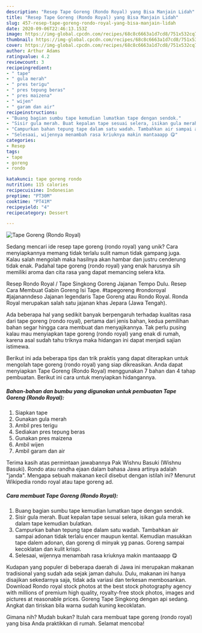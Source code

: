 ```yaml
---
description: "Resep Tape Goreng (Rondo Royal) yang Bisa Manjain Lidah"
title: "Resep Tape Goreng (Rondo Royal) yang Bisa Manjain Lidah"
slug: 457-resep-tape-goreng-rondo-royal-yang-bisa-manjain-lidah
date: 2020-09-06T22:46:13.153Z
image: https://img-global.cpcdn.com/recipes/68c8c6663a1d7cd8/751x532cq70/tape-goreng-rondo-royal-foto-resep-utama.jpg
thumbnail: https://img-global.cpcdn.com/recipes/68c8c6663a1d7cd8/751x532cq70/tape-goreng-rondo-royal-foto-resep-utama.jpg
cover: https://img-global.cpcdn.com/recipes/68c8c6663a1d7cd8/751x532cq70/tape-goreng-rondo-royal-foto-resep-utama.jpg
author: Arthur Adams
ratingvalue: 4.2
reviewcount: 3
recipeingredient:
- " tape"
- " gula merah"
- " pres terigu"
- " pres tepung beras"
- " pres maizena"
- " wijen"
- " garam dan air"
recipeinstructions:
- "Buang bagian sumbu tape kemudian lumatkan tape dengan sendok."
- "Sisir gula merah. Buat kepalan tape sesuai selera, isikan gula merah ke dalam tape kemudian bulatkan."
- "Campurkan bahan tepung tape dalam satu wadah. Tambahkan air sampai adonan tidak terlalu encer maupun kental. Kemudian masukkan tape dalem adonan, dan goreng di minyak yg panas. Goreng sampai kecoklatan dan kulit krispi."
- "Selesaai, wijennya menambah rasa kriuknya makin mantaaapp 😋"
categories:
- Resep
tags:
- tape
- goreng
- rondo

katakunci: tape goreng rondo 
nutrition: 115 calories
recipecuisine: Indonesian
preptime: "PT30M"
cooktime: "PT41M"
recipeyield: "4"
recipecategory: Dessert

---
```



![Tape Goreng (Rondo Royal)](https://img-global.cpcdn.com/recipes/68c8c6663a1d7cd8/751x532cq70/tape-goreng-rondo-royal-foto-resep-utama.jpg)

Sedang mencari ide resep tape goreng (rondo royal) yang unik? Cara menyiapkannya memang tidak terlalu sulit namun tidak gampang juga. Kalau salah mengolah maka hasilnya akan hambar dan justru cenderung tidak enak. Padahal tape goreng (rondo royal) yang enak harusnya sih memiliki aroma dan cita rasa yang dapat memancing selera kita.

Resep Rondo Royal / Tape Singkong Goreng Jajanan Tempo Dulu. Resep Cara Membuat Gabin Goreng Isi Tape. #tapegoreng #rondoroyal #jajananndeso Jajanan legendaris Tape Goreng atau Rondo Royal. Ronda Royal merupakan salah satu jajanan khas Jepara (Jawa Tengah).

Ada beberapa hal yang sedikit banyak berpengaruh terhadap kualitas rasa dari tape goreng (rondo royal), pertama dari jenis bahan, kedua pemilihan bahan segar hingga cara membuat dan menyajikannya. Tak perlu pusing kalau mau menyiapkan tape goreng (rondo royal) yang enak di rumah, karena asal sudah tahu triknya maka hidangan ini dapat menjadi sajian istimewa.


Berikut ini ada beberapa tips dan trik praktis yang dapat diterapkan untuk mengolah tape goreng (rondo royal) yang siap dikreasikan. Anda dapat menyiapkan Tape Goreng (Rondo Royal) menggunakan 7 bahan dan 4 tahap pembuatan. Berikut ini cara untuk menyiapkan hidangannya.

<!--inarticleads1-->

##### Bahan-bahan dan bumbu yang digunakan untuk pembuatan Tape Goreng (Rondo Royal):

1. Siapkan  tape
1. Gunakan  gula merah
1. Ambil  pres terigu
1. Sediakan  pres tepung beras
1. Gunakan  pres maizena
1. Ambil  wijen
1. Ambil  garam dan air


Terima kasih atas permintaan jawabannya Pak Wishnu Basuki (Wishnu Basuki). Rondo atau randha ejaan dalam bahasa Jawa artinya adalah &#34;janda&#34;. Mengapa sebuah makanan kecil disebut dengan istilah ini? Menurut Wikipedia rondo royal atau tape goreng ad. 

<!--inarticleads2-->

##### Cara membuat Tape Goreng (Rondo Royal):

1. Buang bagian sumbu tape kemudian lumatkan tape dengan sendok.
1. Sisir gula merah. Buat kepalan tape sesuai selera, isikan gula merah ke dalam tape kemudian bulatkan.
1. Campurkan bahan tepung tape dalam satu wadah. Tambahkan air sampai adonan tidak terlalu encer maupun kental. Kemudian masukkan tape dalem adonan, dan goreng di minyak yg panas. Goreng sampai kecoklatan dan kulit krispi.
1. Selesaai, wijennya menambah rasa kriuknya makin mantaaapp 😋


Kudapan yang populer di beberapa daerah di Jawa ini merupakan makanan tradisional yang sudah ada sejak jaman dahulu. Dulu, makanan ini hanya disajikan sekedarnya saja, tidak ada variasi dan terkesan membosankan. Download Rondo royal stock photos at the best stock photography agency with millions of premium high quality, royalty-free stock photos, images and pictures at reasonable prices. Goreng Tape Singkong dengan api sedang. Angkat dan tiriskan bila warna sudah kuning kecoklatan. 

Gimana nih? Mudah bukan? Itulah cara membuat tape goreng (rondo royal) yang bisa Anda praktikkan di rumah. Selamat mencoba!
